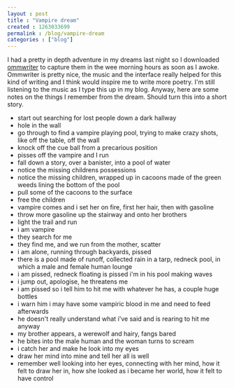 ```yaml
---
layout : post
title : "Vampire dream"
created : 1263033699
permalink : /blog/vampire-dream
categories : ["blog"]
---
```

I had a pretty in depth adventure in my dreams last night so I downloaded <a href="http://www.ommwriter.com/en/">ommwriter</a> to capture them in the wee morning hours as soon as I awoke. Ommwriter is pretty nice, the music and the interface really helped for this kind of writing and I think would inspire me to write more poetry. I'm still listening to the music as I type this up in my blog. Anyway, here are some notes on the things I remember from the dream. Should turn this into a short story.

- start out searching for lost people down a dark hallway
- hole in the wall
- go through to find a vampire playing pool, trying to make crazy shots, like off the table, off the wall
- knock off the cue ball from a precarious position
- pisses off the vampire and I run
- fall down a story, over a banister, into a pool of water
- notice the missing childrens possessions
- notice the missing children, wrapped up in cacoons made of the green weeds lining the bottom of the pool
- pull some of the cacoons to the surface
- free the children
- vampire comes and i set her on fire, first her hair, then with gasoline
- throw more gasoline up the stairway and onto her brothers
- light the trail and run
- i am vampire
- they search for me
- they find me, and we run from the mother, scatter
- i am alone, running through backyards, pissed
- there is a pool made of runoff, collected rain in a tarp, redneck pool, in which a male and female human lounge
- i am pissed, redneck floating is pissed i'm in his pool making waves
- i jump out, apologise, he threatens me
- i am pissed so i tell him to hit me with whatever he has, a couple huge bottles
- i warn him i may have some vampiric blood in me and need to feed afterwards
- he doesn't really understand what i've said and is rearing to hit me anyway
- my brother appears, a werewolf and hairy, fangs bared
- he bites into the male human and the woman turns to scream
- i catch her and make he look into my eyes
- draw her mind into mine and tell her all is well
- remember well looking into her eyes, connecting with her mind, how it felt to draw her in, how she looked as i became her world, how it felt to have control